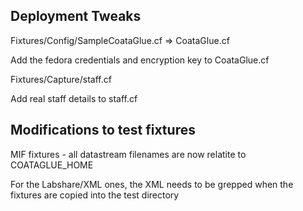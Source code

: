 Deployment Tweaks
-----------------

Fixtures/Config/SampleCoataGlue.cf => CoataGlue.cf

Add the fedora credentials and encryption key to CoataGlue.cf

Fixtures/Capture/staff.cf

Add real staff details to staff.cf


Modifications to test fixtures
------------------------------

MIF fixtures - all datastream filenames are now relatite to COATAGLUE_HOME

For the Labshare/XML ones, the XML needs to be grepped when the fixtures
are copied into the test directory

